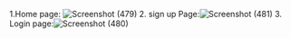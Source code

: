 1.Home page: ![Screenshot (479)](https://github.com/Bhumika07092001/ignis/assets/109783089/f3eaba2c-7b4a-40f0-862f-5aae39345b76)
2. sign up Page:![Screenshot (481)](https://github.com/Bhumika07092001/ignis/assets/109783089/7a16fcf6-b3e9-4141-b9de-c1aa5935cd44)
3. Login page:![Screenshot (480)](https://github.com/Bhumika07092001/ignis/assets/109783089/a56495a8-0622-40d9-99b9-9c8db213b954)




